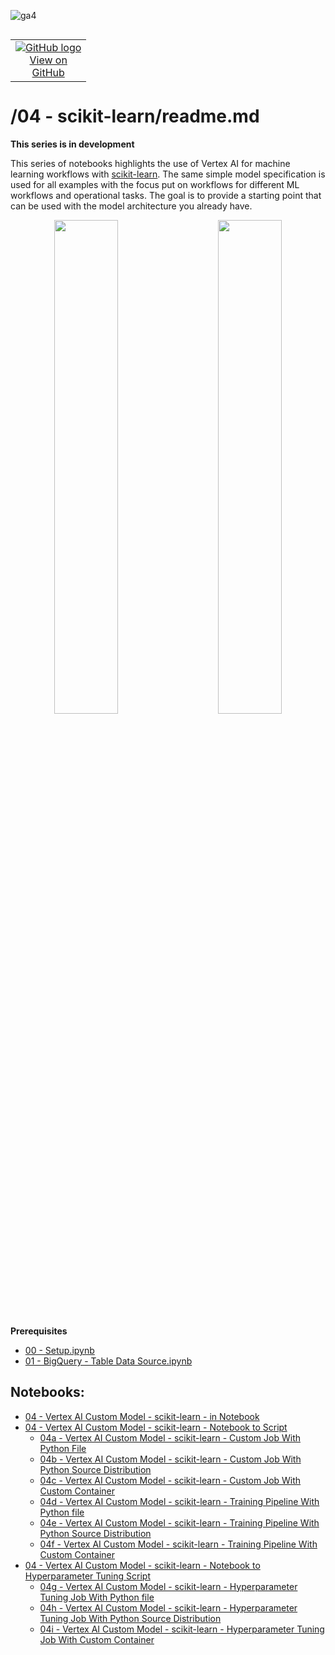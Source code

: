 ![ga4](https://www.google-analytics.com/collect?v=2&tid=G-6VDTYWLKX6&cid=1&en=page_view&sid=1&dl=statmike%2Fvertex-ai-mlops%2F04+-+scikit-learn&dt=readme.md)
<!--- header table --->
<table align="left">     
  <td style="text-align: center">
    <a href="https://github.com/statmike/vertex-ai-mlops/blob/main/04%20-%20scikit-learn/readme.md">
      <img src="https://cloud.google.com/ml-engine/images/github-logo-32px.png" alt="GitHub logo">
      <br>View on<br>GitHub
    </a>
  </td>
</table><br/><br/><br/><br/>

---
# /04 - scikit-learn/readme.md

**This series is in development**

This series of notebooks highlights the use of Vertex AI for machine learning workflows with [scikit-learn](https://scikit-learn.org/).  The same simple model specification is used for all examples with the focus put on workflows for different ML workflows and operational tasks.  The goal is to provide a starting point that can be used with the model architecture you already have.

<p align="center" width="100%">
    <img src="../architectures/overview/training.png" width="45%">
    &nbsp; &nbsp; &nbsp; &nbsp;
    <img src="../architectures/overview/training2.png" width="45%">
</p>

**Prerequisites**
- [00 - Setup.ipynb](../00%20-%20Setup/00%20-%20Environment%20Setup.ipynb)
- [01 - BigQuery - Table Data Source.ipynb](../01%20-%20Data%20Sources/01%20-%20BigQuery%20-%20Table%20Data%20Source.ipynb)

## Notebooks:
- [04 - Vertex AI Custom Model - scikit-learn - in Notebook](./04%20-%20Vertex%20AI%20Custom%20Model%20-%20scikit-learn%20-%20in%20Notebook.ipynb)
- [04 - Vertex AI Custom Model - scikit-learn - Notebook to Script](./04%20-%20Vertex%20AI%20Custom%20Model%20-%20scikit-learn%20-%20Notebook%20to%20Script.ipynb)
    - [04a - Vertex AI Custom Model - scikit-learn - Custom Job With Python File](./04a%20-%20Vertex%20AI%20Custom%20Model%20-%20scikit-learn%20-%20Custom%20Job%20With%20Python%20File.ipynb)
    - [04b - Vertex AI Custom Model - scikit-learn - Custom Job With Python Source Distribution](./04b%20-%20Vertex%20AI%20Custom%20Model%20-%20scikit-learn%20-%20Custom%20Job%20With%20Python%20Source%20Distribution.ipynb)
    - [04c - Vertex AI Custom Model - scikit-learn - Custom Job With Custom Container](./04c%20-%20Vertex%20AI%20Custom%20Model%20-%20scikit-learn%20-%20Custom%20Job%20With%20Custom%20Container.ipynb)
    - [04d - Vertex AI Custom Model - scikit-learn - Training Pipeline With Python file](./04d%20-%20Vertex%20AI%20Custom%20Model%20-%20scikit-learn%20-%20Training%20Pipeline%20With%20Python%20file.ipynb)
    - [04e - Vertex AI Custom Model - scikit-learn - Training Pipeline With Python Source Distribution](./04e%20-%20Vertex%20AI%20Custom%20Model%20-%20scikit-learn%20-%20Training%20Pipeline%20With%20Python%20Source%20Distribution.ipynb)
    - [04f - Vertex AI Custom Model - scikit-learn - Training Pipeline With Custom Container](./04f%20-%20Vertex%20AI%20Custom%20Model%20-%20scikit-learn%20-%20Training%20Pipeline%20With%20Custom%20Container.ipynb)
- [04 - Vertex AI Custom Model - scikit-learn - Notebook to Hyperparameter Tuning Script](./04%20-%20Vertex%20AI%20Custom%20Model%20-%20scikit-learn%20-%20Notebook%20to%20Hyperparameter%20Tuning%20Script.ipynb)
    - [04g - Vertex AI Custom Model - scikit-learn - Hyperparameter Tuning Job With Python file](./04g%20-%20Vertex%20AI%20Custom%20Model%20-%20scikit-learn%20-%20Hyperparameter%20Tuning%20Job%20With%20Python%20file.ipynb)
    - [04h - Vertex AI Custom Model - scikit-learn - Hyperparameter Tuning Job With Python Source Distribution](04h%20-%20Vertex%20AI%20Custom%20Model%20-%20scikit-learn%20-%20Hyperparameter%20Tuning%20Job%20With%20Python%20Source%20Distribution.ipynb)
    - [04i - Vertex AI Custom Model - scikit-learn - Hyperparameter Tuning Job With Custom Container](./04i%20-%20Vertex%20AI%20Custom%20Model%20-%20scikit-learn%20-%20Hyperparameter%20Tuning%20Job%20With%20Custom%20Container.ipynb)


